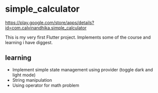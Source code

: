 # simple_calculator

https://play.google.com/store/apps/details?id=com.calvinandhika.simple_calculator

This is my very first Flutter project.
Implements some of the course and learning i have diggest.

## learning

- Implement simple state management using provider (toggle dark and light mode)
- String manipulation
- Using operator for math problem
